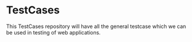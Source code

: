 # TestCases
This TestCases repository will have all the general testcase which we can be used in testing of web applications.
